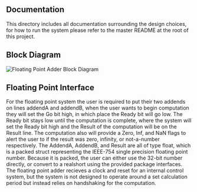 ## Documentation
This directory includes all documentation surrounding the design choices, for how to run the system please refer to the master README at the root of this project.

## Block Diagram
![Floating Point Adder Block Diagram](https://github.com/stweeks-pdx/ECE571IEEE754PointAdder/blob/main/doc/FloatingPointAdder.jpg)

## Floating Point Interface
For the floating point system the user is required to put their two addends on lines addendA and addendB, when the user wants to begin computation they will set
the Go bit high, in which place the Ready bit will go low. The Ready bit stays low until the computation is complete, where the system will set the Ready bit high
and the Result of the computation will be on the Result line. The computation also will provide a Zero, Inf, and NaN flags to alert the user to if the result was
zero, infinity, or not-a-number respectively. The AddendA, AddendB, and Result are all of type float, which is a packed struct representing the IEEE-754 single
precision floating point number. Because it is packed, the user can either use the 32-bit number directly, or convert to a realshort using the provided package 
interfaces. The floating point adder recieves a clock and reset for an internal control system, but the system is not designed to operate around a set calculation
period but instead relies on handshaking for the computation.
